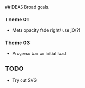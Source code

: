 ##IDEAS
Broad goals.

### Theme 01
- Meta opacity fade right/ use jQ(?)

### Theme 03
- Progress bar on initial load

## TODO
- Try out SVG

